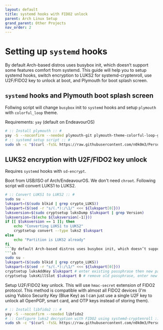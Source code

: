 ```yaml
---
layout: default
title: systemd hooks with FIDO2 unlock
parent: Arch Linux Setup
grand_parent: Other Projects
nav_order: 2
---
```


# Setting up `systemd` hooks

By default Arch-based distros uses busybox init, which doesn’t support some features comfort from systemd. This guide will help you to setup systemd hooks, switch encryption to LUKS2 for systemd-cryptenroll, use U2F/FIDO2 key to unlock at boot, and Plymouth for boot splash screen.

## `systemd` hooks and Plymouth boot splash screen

Follwing script will change `busybox` init to `systemd` hooks and setup `plymouth` with `colorful_loop` theme.

Requirements: `yay` (default on EndeavourOS)

```sh
# :: Install plymouth :: #
yay -S --noconfirm --needed plymouth-git plymouth-theme-colorful-loop-git
# :: systemd setup script :: #
sudo sh -c "$(curl -fsSL https://raw.githubusercontent.com/n0k0m3/Personal-Setup/main/Setting_up_Arch/systemd_setup.sh)"
```

## LUKS2 encryption with U2F/FIDO2 key unlock

Requires `systemd` hooks with `sd-encrypt`.

Boot from USB/ISO of Arch/EndeavourOS. We don't need `chroot`. Following script will convert LUKS1 to LUKS2.
```sh
# :: Convert LUKS1 to LUKS2 :: #
sudo su -
lukspart=($(sudo blkid | grep crypto_LUKS))
lukspart=($(sed -r "s/(.*):/\1/" <<< ${lukspart[0]}))
luksversion=$(sudo cryptsetup luksDump $lukspart | grep Version)
luksversion=($(echo ${luksversion[-1]}))
if [[ $luksversion == 1 ]]; then
    echo "Converting LUKS1 to LUKS2"
    cryptsetup convert --type luks2 $lukspart
else
    echo "Partition is LUKS2 already"
fi
```By default Arch-based distros uses busybox init, which doesn’t support some features comfort from systemd. This guide will help you to setup systemd hooks, switch encryption to LUKS2 for systemd-cryptenroll, use U2F/FIDO2 key to unlock at boot, and Plymouth for boot splash screen.new secure passphrase if needed.
```sh
sudo su -
lukspart=($(sudo blkid | grep crypto_LUKS))
lukspart=($(sed -r "s/(.*):/\1/" <<< ${lukspart[0]}))
cryptsetup luksAddKey $lukspart # enter existing passphrase then new passphrase with confirmation
cryptsetup luksKillSlot $lukspart 0 # remove old passphrase, enter new passphrase
```

Setup U2F/FIDO2 key unlock. This will use `hmac-secret` extension of FIDO2 protocol. This method is compatible with almost all FIDO2 devices (I'm using Yubico Security Key (Blue Key) as I can just use a single U2F key to unlock all OpenPGP, smart card, and OTP keys instead of storing them).

```sh
# :: Install libfido2 :: #
yay -S --noconfirm --needed libfido2
# :: Configure luks2 decryption with FIDO2 using systemd-cryptenroll :: #
sudo sh -c "$(curl -fsSL https://raw.githubusercontent.com/n0k0m3/Personal-Setup/main/Setting_up_Arch/fido2_luks_setup.sh)"
```